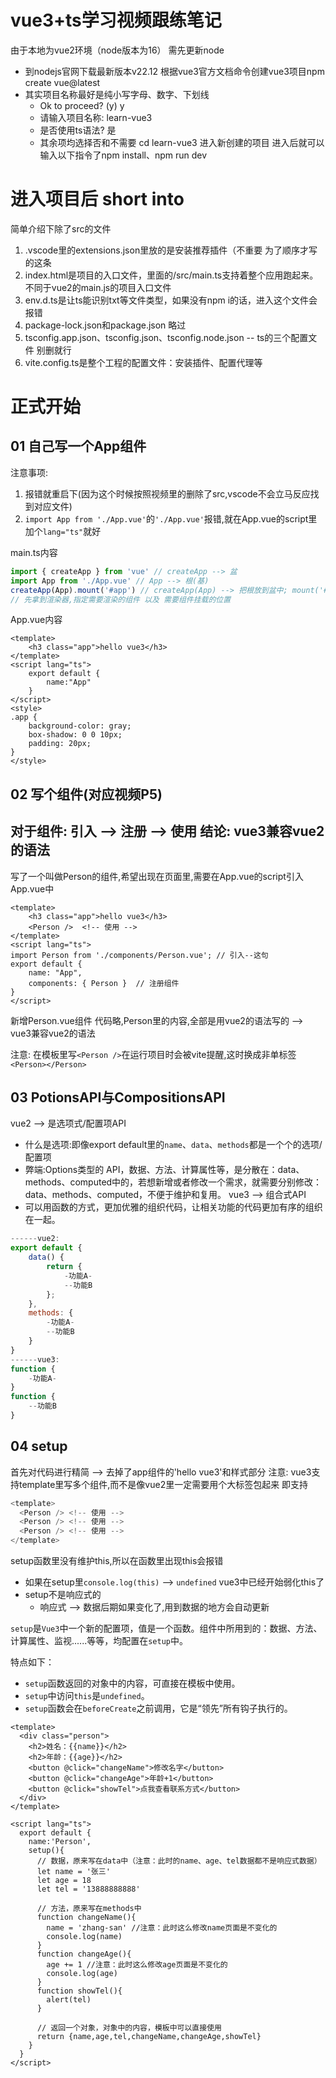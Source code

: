 # vue3+ts学习视频跟练笔记

由于本地为vue2环境（node版本为16） 需先更新node

- 到nodejs官网下载最新版本v22.12 根据vue3官方文档命令创建vue3项目npm create vue@latest
- 其实项目名称最好是纯小写字母、数字、下划线
    - Ok to proceed? (y) y
    - 请输入项目名称: learn-vue3
    - 是否使用ts语法? 是
    - 其余项均选择否和不需要
cd learn-vue3 进入新创建的项目
进入后就可以输入以下指令了npm install、npm run dev

# 进入项目后 short into
简单介绍下除了src的文件

1. .vscode里的extensions.json里放的是安装推荐插件（不重要 为了顺序才写的这条
2. index.html是项目的入口文件，里面的/src/main.ts支持着整个应用跑起来。不同于vue2的main.js的项目入口文件
3. env.d.ts是让ts能识别txt等文件类型，如果没有npm i的话，进入这个文件会报错
4. package-lock.json和package.json 略过
5. tsconfig.app.json、tsconfig.json、tsconfig.node.json -- ts的三个配置文件 别删就行
6. vite.config.ts是整个工程的配置文件：安装插件、配置代理等

# 正式开始

## 01 自己写一个App组件
注意事项:
1. 报错就重启下(因为这个时候按照视频里的删除了src,vscode不会立马反应找到对应文件)
2. `import App from './App.vue'`的`'./App.vue'`报错,就在App.vue的script里加个`lang="ts"`就好

main.ts内容
```js
import { createApp } from 'vue' // createApp --> 盆
import App from './App.vue' // App --> 根(基)
createApp(App).mount('#app') // createApp(App) --> 把根放到盆中; mount('#app') --> 花盆放到哪里(这里是放到id="app"里)
// 先拿到渲染器,指定需要渲染的组件 以及 需要组件挂载的位置
``` 
App.vue内容
```vue
<template>
    <h3 class="app">hello vue3</h3>
</template>
<script lang="ts">
    export default {
        name:"App"
    }
</script>
<style>
.app {
    background-color: gray;
    box-shadow: 0 0 10px;
    padding: 20px;
}
</style>
```

## 02 写个组件(对应视频P5)
对于组件: 引入 --> 注册 --> 使用
结论: vue3兼容vue2的语法
---
写了一个叫做Person的组件,希望出现在页面里,需要在App.vue的script引入
App.vue中
```vue
<template>
    <h3 class="app">hello vue3</h3>
    <Person />  <!-- 使用 -->
</template>
<script lang="ts">
import Person from './components/Person.vue'; // 引入--这句
export default {
    name: "App",
    components: { Person }  // 注册组件
}
</script>
```
新增Person.vue组件
代码略,Person里的内容,全部是用vue2的语法写的 --> vue3兼容vue2的语法

注意:
在模板里写`<Person />`在运行项目时会被vite提醒,这时换成非单标签`<Person></Person>`

## 03 PotionsAPI与CompositionsAPI
vue2 --> 是选项式/配置项API
 - 什么是选项:即像export default里的`name`、`data`、`methods`都是一个个的选项/配置项
 - 弊端:Options类型的 API，数据、方法、计算属性等，是分散在：data、methods、computed中的，若想新增或者修改一个需求，就需要分别修改：data、methods、computed，不便于维护和复用。
vue3 --> 组合式API
- 可以用函数的方式，更加优雅的组织代码，让相关功能的代码更加有序的组织在一起。
```js
------vue2:
export default {
    data() {
        return {
            -功能A-
            --功能B
        };
    },
    methods: {
        -功能A-
        --功能B
    }
}
------vue3:
function {
    -功能A-
}
function {
    --功能B
}
```

## 04 setup
首先对代码进行精简 --> 去掉了app组件的'hello vue3'和样式部分
注意: vue3支持template里写多个组件,而不是像vue2里一定需要用个大标签包起来
即支持
```js
<template>
  <Person /> <!-- 使用 -->
  <Person /> <!-- 使用 -->
  <Person /> <!-- 使用 -->
</template>
```
setup函数里没有维护this,所以在函数里出现this会报错
  - 如果在setup里`console.log(this)` --> `undefined` vue3中已经开始弱化this了
  - setup不是响应式的
    - 响应式 --> 数据后期如果变化了,用到数据的地方会自动更新

`setup`是`Vue3`中一个新的配置项，值是一个函数。组件中所用到的：数据、方法、计算属性、监视......等等，均配置在`setup`中。

特点如下：
- `setup`函数返回的对象中的内容，可直接在模板中使用。
- `setup`中访问`this`是`undefined`。
- `setup`函数会在`beforeCreate`之前调用，它是“领先”所有钩子执行的。
```vue
<template>
  <div class="person">
    <h2>姓名：{{name}}</h2>
    <h2>年龄：{{age}}</h2>
    <button @click="changeName">修改名字</button>
    <button @click="changeAge">年龄+1</button>
    <button @click="showTel">点我查看联系方式</button>
  </div>
</template>

<script lang="ts">
  export default {
    name:'Person',
    setup(){
      // 数据，原来写在data中（注意：此时的name、age、tel数据都不是响应式数据）
      let name = '张三'
      let age = 18
      let tel = '13888888888'

      // 方法，原来写在methods中
      function changeName(){
        name = 'zhang-san' //注意：此时这么修改name页面是不变化的
        console.log(name)
      }
      function changeAge(){
        age += 1 //注意：此时这么修改age页面是不变化的
        console.log(age)
      }
      function showTel(){
        alert(tel)
      }

      // 返回一个对象，对象中的内容，模板中可以直接使用
      return {name,age,tel,changeName,changeAge,showTel}
    }
  }
</script>
```
